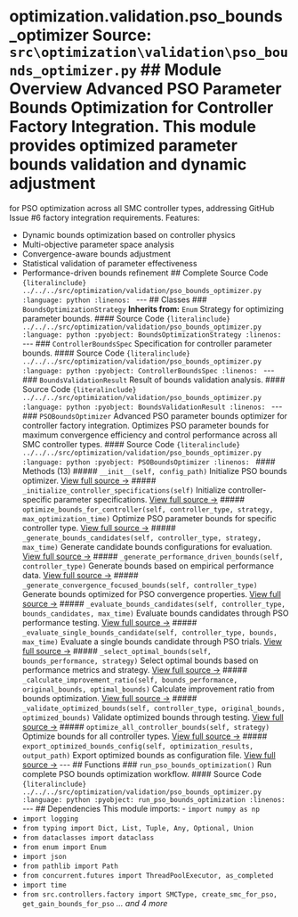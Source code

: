 # optimization.validation.pso_bounds_optimizer **Source:** `src\optimization\validation\pso_bounds_optimizer.py` ## Module Overview Advanced PSO Parameter Bounds Optimization for Controller Factory Integration. This module provides optimized parameter bounds validation and dynamic adjustment
for PSO optimization across all SMC controller types, addressing GitHub Issue #6
factory integration requirements. Features:
- Dynamic bounds optimization based on controller physics
- Multi-objective parameter space analysis
- Convergence-aware bounds adjustment
- Statistical validation of parameter effectiveness
- Performance-driven bounds refinement ## Complete Source Code ```{literalinclude} ../../../src/optimization/validation/pso_bounds_optimizer.py
:language: python
:linenos:
``` --- ## Classes ### `BoundsOptimizationStrategy` **Inherits from:** `Enum` Strategy for optimizing parameter bounds. #### Source Code ```{literalinclude} ../../../src/optimization/validation/pso_bounds_optimizer.py
:language: python
:pyobject: BoundsOptimizationStrategy
:linenos:
``` --- ### `ControllerBoundsSpec` Specification for controller parameter bounds. #### Source Code ```{literalinclude} ../../../src/optimization/validation/pso_bounds_optimizer.py
:language: python
:pyobject: ControllerBoundsSpec
:linenos:
``` --- ### `BoundsValidationResult` Result of bounds validation analysis. #### Source Code ```{literalinclude} ../../../src/optimization/validation/pso_bounds_optimizer.py
:language: python
:pyobject: BoundsValidationResult
:linenos:
``` --- ### `PSOBoundsOptimizer` Advanced PSO parameter bounds optimizer for controller factory integration. Optimizes PSO parameter bounds for maximum convergence efficiency and
control performance across all SMC controller types. #### Source Code ```{literalinclude} ../../../src/optimization/validation/pso_bounds_optimizer.py
:language: python
:pyobject: PSOBoundsOptimizer
:linenos:
``` #### Methods (13) ##### `__init__(self, config_path)` Initialize PSO bounds optimizer. [View full source →](#method-psoboundsoptimizer-__init__) ##### `_initialize_controller_specifications(self)` Initialize controller-specific parameter specifications. [View full source →](#method-psoboundsoptimizer-_initialize_controller_specifications) ##### `optimize_bounds_for_controller(self, controller_type, strategy, max_optimization_time)` Optimize PSO parameter bounds for specific controller type. [View full source →](#method-psoboundsoptimizer-optimize_bounds_for_controller) ##### `_generate_bounds_candidates(self, controller_type, strategy, max_time)` Generate candidate bounds configurations for evaluation. [View full source →](#method-psoboundsoptimizer-_generate_bounds_candidates) ##### `_generate_performance_driven_bounds(self, controller_type)` Generate bounds based on empirical performance data. [View full source →](#method-psoboundsoptimizer-_generate_performance_driven_bounds) ##### `_generate_convergence_focused_bounds(self, controller_type)` Generate bounds optimized for PSO convergence properties. [View full source →](#method-psoboundsoptimizer-_generate_convergence_focused_bounds) ##### `_evaluate_bounds_candidates(self, controller_type, bounds_candidates, max_time)` Evaluate bounds candidates through PSO performance testing. [View full source →](#method-psoboundsoptimizer-_evaluate_bounds_candidates) ##### `_evaluate_single_bounds_candidate(self, controller_type, bounds, max_time)` Evaluate a single bounds candidate through PSO trials. [View full source →](#method-psoboundsoptimizer-_evaluate_single_bounds_candidate) ##### `_select_optimal_bounds(self, bounds_performance, strategy)` Select optimal bounds based on performance metrics and strategy. [View full source →](#method-psoboundsoptimizer-_select_optimal_bounds) ##### `_calculate_improvement_ratio(self, bounds_performance, original_bounds, optimal_bounds)` Calculate improvement ratio from bounds optimization. [View full source →](#method-psoboundsoptimizer-_calculate_improvement_ratio) ##### `_validate_optimized_bounds(self, controller_type, original_bounds, optimized_bounds)` Validate optimized bounds through testing. [View full source →](#method-psoboundsoptimizer-_validate_optimized_bounds) ##### `optimize_all_controller_bounds(self, strategy)` Optimize bounds for all controller types. [View full source →](#method-psoboundsoptimizer-optimize_all_controller_bounds) ##### `export_optimized_bounds_config(self, optimization_results, output_path)` Export optimized bounds as configuration file. [View full source →](#method-psoboundsoptimizer-export_optimized_bounds_config) --- ## Functions ### `run_pso_bounds_optimization()` Run complete PSO bounds optimization workflow. #### Source Code ```{literalinclude} ../../../src/optimization/validation/pso_bounds_optimizer.py
:language: python
:pyobject: run_pso_bounds_optimization
:linenos:
``` --- ## Dependencies This module imports: - `import numpy as np`
- `import logging`
- `from typing import Dict, List, Tuple, Any, Optional, Union`
- `from dataclasses import dataclass`
- `from enum import Enum`
- `import json`
- `from pathlib import Path`
- `from concurrent.futures import ThreadPoolExecutor, as_completed`
- `import time`
- `from src.controllers.factory import SMCType, create_smc_for_pso, get_gain_bounds_for_pso` *... and 4 more*
